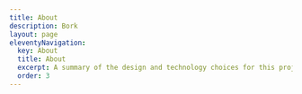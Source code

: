 ```yaml
---
title: About
description: Bork
layout: page
eleventyNavigation:
  key: About
  title: About
  excerpt: A summary of the design and technology choices for this project.
  order: 3
---
```

